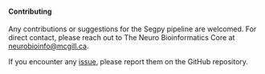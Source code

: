 #### Contributing
Any contributions or suggestions for the Segpy pipeline are welcomed. For direct contact, please reach out to The Neuro Bioinformatics Core at [neurobioinfo@mcgill.ca](mailto:neurobioinfo@mcgill.ca).


If you encounter any [issue](https://github.com/neurobioinfo/segpy/issues), please report them on the GitHub repository.
